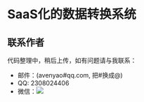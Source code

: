 # SaaS化的数据转换系统

## 联系作者
代码整理中，稍后上传，如有问题请与我联系：

* 邮件：(avenyao#qq.com, 把#换成@)
* QQ: 2308024406
* 微信：![](http://c-scm.com/images/wx_img.jpg)
